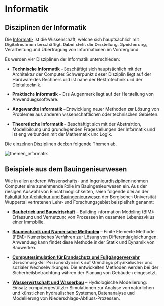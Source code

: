# Informatik

## Disziplinen der Informatik

Die [Informatik](https://de.wikipedia.org/wiki/Informatik) ist die Wissenschaft, welche sich hauptsächlich mit Digitalrechnern beschäftigt. Dabei steht die Darstellung, Speicherung, Verarbeitung und Übertragung von Informationen im Vordergrund.

Es werden vier Disziplinen der Informatik unterschieden:

* **Technische Informatik** – Beschäftigt sich hauptsächlich mit der Architektur der Computer. Schwerpunkt dieser Disziplin liegt auf der Hardware des Rechners und ist nahe der Elektrotechnik und der Digitaltechnik.

* **Praktische Informatik** – Das Augenmerk liegt auf der Herstellung von Anwendungssoftware.

* **Angewandte Informatik** – Entwicklung neuer Methoden zur Lösung von Problemen aus anderen wissenschaftlichen oder technischen Gebieten.

* **Theoretische Informatik** – Beschäftigt sich mit der Abstraktion, Modellbildung und grundlegenden Fragestellungen der Informatik und ist eng verbunden mit der Mathematik und Logik.

Die einzelnen Disziplinen decken folgende Themen ab.

![themen_informatik](./bilder/informatik_disziplinen.png)

## Beispiele aus dem Bauingenieurwesen

Wie in allen anderen Wissenschafts- und Ingenieurdisziplinen nehmen Computer eine zunehmende Rolle im Bauingenieurwesen ein. Aus der riesigen Auswahl von Einsatzmöglichkeiten, seien folgende drei an der [Fakultät für Architekur und Bauingenieurwesen](https://www.bauing.uni-wuppertal.de) der Bergischen Universität Wuppertal vertretenen Lehr- und Forschungsgebiet beispielhaft genannt:

* **[Baubetrieb und Bauwirtschaft](https://www.baubetrieb.uni-wuppertal.de)** – Building Information Modeling (BIM): Erfassung und Vernetzung von Prozessen im gesamten Lebenszyklus einer Immobilie.

* **[Baumechanik und Numerische Methoden](https://cam.uni-wuppertal.de/)** – Finite Elemente Methode (FEM): Numerisches Verfahren zur Lösung von Differentialgleichungen. Anwendung kann findet diese Methode in der Statik und Dynamik von Bauwerken.

* **[Computersimulation für Brandschutz und Fußgängerverkehr](https://www.asim.uni-wuppertal.de/)** Berechnung der Personendynamik auf Grundlage physikalischer und sozialer Wechselwirkungen. Die entwickelten Methoden werden bei der Sicherheitsbetrachtung währen der Planung von Gebäuden eingesetzt.

* **[Wasserwirtschaft und Wasserbau](https://www.hydro.uni-wuppertal.de/)** – Hydrologische Modellierung: Einsatz computergestützter Simulationen zur Analyse von natürlichen und künstlichen hydraulischen Systemen, Datenanalyse und Modellierung von Niederschlags-Abfluss-Prozessen.